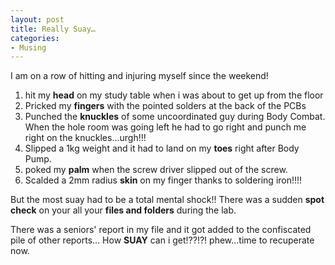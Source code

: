 ```yaml
---
layout: post
title: Really Suay…
categories:
- Musing
---
```



I am on a row of hitting and injuring myself since the weekend!

1. hit my **head** on my study table when i was about to get up from the floor
2. Pricked my **fingers** with the pointed solders at the back of the PCBs
3. Punched the **knuckles** of some uncoordinated guy during Body Combat. When the hole room was going left he had to go right and punch me right on the knuckles...urgh!!!
4. Slipped a 1kg weight and it had to land on my **toes** right after Body Pump.
5. poked my **palm** when the screw driver slipped out of the screw.
6. Scalded a 2mm radius **skin** on my finger thanks to soldering iron!!!!

But the most suay had to be a total mental shock!! There was a sudden **spot check** on your all your **files and folders** during the lab.

There was a seniors' report in my file and it got added to the confiscated pile of other reports... How **SUAY** can i get!??!?! phew...time to recuperate now.
